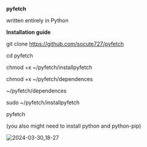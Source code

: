 **pyfetch**

written entirely in Python

**Installation guide**

git clone https://github.com/socute727/pyfetch

cd pyfetch

chmod +x ~/pyfetch/installpyfetch

chmod +x ~/pyfetch/dependences

~/pyfetch/dependences

sudo ~/pyfetch/installpyfetch

pyfetch

(you also might need to install python and python-pip)

![2024-03-30_18-27](https://github.com/socute727/pyfetch/assets/152518983/7cf423f7-9fd2-4b68-aa1d-6b9226df2b75)
